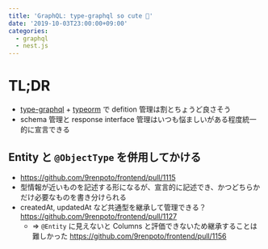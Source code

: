 ```yaml
---
title: 'GraphQL: type-graphql so cute 🤗'
date: '2019-10-03T23:00:00+09:00'
categories:
  - graphql
  - nest.js
---
```


# TL;DR

- [type-graphql](https://github.com/MichalLytek/type-graphql) + [typeorm](https://github.com/typeorm/typeorm) で defition 管理は割とちょうど良さそう
- schema 管理と response interface 管理はいつも悩ましいがある程度統一的に宣言できる

## Entity と `@ObjectType` を併用してかける

- <https://github.com/9renpoto/frontend/pull/1115>
- 型情報が近いものを記述する形になるが、宣言的に記述でき、かつどちらかだけ必要なものを書き分けられる
- createdAt, updatedAt など共通型を継承して管理できる？ <https://github.com/9renpoto/frontend/pull/1127>
  - => `@Entity` に見えないと Columns と評価できないため継承することは難しかった <https://github.com/9renpoto/frontend/pull/1156>
